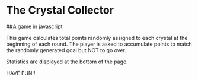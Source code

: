 # The Crystal Collector

##A game in javascript

This game calculates total points randomly assigned to each crystal at the beginning of each round. The player is asked to accumulate points to match the randomly generated goal but NOT to go over.

Statistics are displayed at the bottom of the page.

HAVE FUN!!
